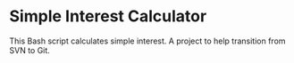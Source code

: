 # Simple Interest Calculator
This Bash script calculates simple interest. A project to help transition from SVN to Git.
